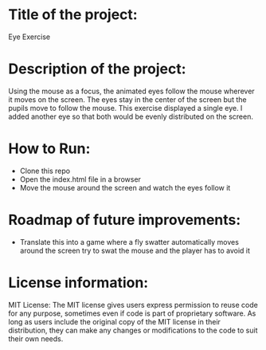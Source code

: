 # Title of the project:

Eye Exercise

# Description of the project:

Using the mouse as a focus, the animated eyes follow the mouse wherever it moves on the screen. The eyes stay in the center of the screen but the pupils move to follow the mouse. This exercise displayed a single eye. I added another eye so that both would be evenly distributed on the screen.

# How to Run:

- Clone this repo
- Open the index.html file in a browser
- Move the mouse around the screen and watch the eyes follow it

# Roadmap of future improvements:

- Translate this into a game where a fly swatter automatically moves around the screen try to swat the mouse and the player has to avoid it

# License information:

MIT License: The MIT license gives users express permission to reuse code for any purpose, sometimes even if code is part of proprietary software. As long as users include the original copy of the MIT license in their distribution, they can make any changes or modifications to the code to suit their own needs.
